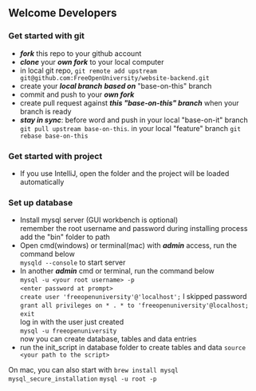 ## Welcome Developers

### Get started with git
- ***fork*** this repo to your github account
- ***clone*** your ***own fork*** to your local computer
- in local git repo, ```git remote add upstream git@github.com:FreeOpenUniversity/website-backend.git```
- create your ***local branch*** ***based on*** "base-on-this" branch
- commit and push to your ***own fork***
- create pull request against ***this "base-on-this" branch*** when your branch is ready
- ***stay in sync***: before word and push
  in your local "base-on-it" branch ```git pull upstream base-on-this```.
  in your local "feature" branch ```git rebase base-on-this```

### Get started with project
- If you use IntelliJ, open the folder and the project will be loaded automatically
### Set up database
- Install mysql server (GUI workbench is optional)  
  remember the root username and password during installing process  
  add the "bin" folder to path  
- Open cmd(windows) or terminal(mac) with ***admin*** access, run the command below  
  ```mysqld --console``` to start server  
- In another ***admin*** cmd or terminal, run the command below  
  ```mysql -u <your root username> -p```  
  ```<enter password at prompt>```  
  ```create user 'freeopenuniversity'@'localhost';``` I skipped password    
  ```grant all privileges on * . * to 'freeopenuniversity'@localhost;```  
  ```exit```  
  log in with the user just created  
  ```mysql -u freeopenuniversity```  
  now you can create database, tables and data entries  
- run the init_script in database folder to create tables and data
  ```source <your path to the script>```
  
On mac, you can also start with
`brew install mysql`
`mysql_secure_installation`
`mysql -u root -p`


